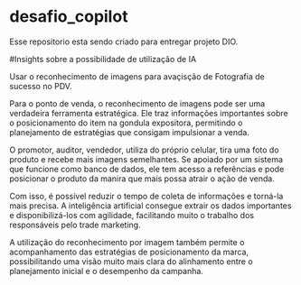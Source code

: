 # desafio_copilot

Esse repositorio esta sendo criado para entregar projeto DIO.

#Insights sobre a possibilidade de utilização de IA

Usar o reconhecimento de imagens para avaçisção de Fotografia de sucesso no PDV.

Para o ponto de venda, o reconhecimento de imagens pode ser uma verdadeira ferramenta estratégica. Ele traz informações importantes sobre o posicionamento do item na gondula expositora, permitindo o planejamento de estratégias que consigam impulsionar a venda.

O promotor, auditor, vendedor, utiliza do próprio celular, tira uma foto do produto e recebe mais imagens semelhantes. Se apoiado por um sistema que funcione como banco de dados, ele tem acesso a referências e pode posicionar o produto da manira que mais possa atrair o ação de venda.

Com isso, é possível reduzir o tempo de coleta de informações e torná-la mais precisa. A inteligência artificial consegue extrair os dados importantes e disponibilizá-los com agilidade, facilitando muito o trabalho dos responsáveis pelo trade marketing.

A utilização do reconhecimento por imagem também permite o acompanhamento das estratégias de posicionamento da marca, possibilitando uma visão muito mais clara do alinhamento entre o planejamento inicial e o desempenho da campanha.

